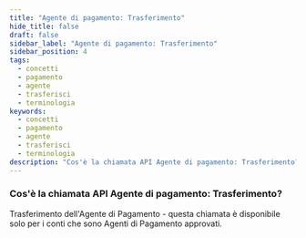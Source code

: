 ```yaml
---
title: "Agente di pagamento: Trasferimento"
hide_title: false
draft: false
sidebar_label: "Agente di pagamento: Trasferimento"
sidebar_position: 4
tags:
  - concetti
  - pagamento
  - agente
  - trasferisci
  - terminologia
keywords:
  - concetti
  - pagamento
  - agente
  - trasferisci
  - terminologia
description: "Cos'è la chiamata API Agente di pagamento: Trasferimento?"
---
```


### Cos'è la chiamata API Agente di pagamento: Trasferimento?

Trasferimento dell'Agente di Pagamento - questa chiamata è disponibile solo per i conti che sono Agenti di Pagamento approvati.
